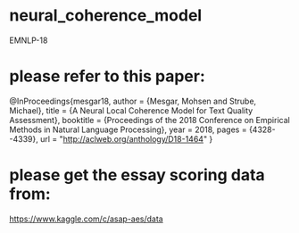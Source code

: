 # neural_coherence_model
EMNLP-18

# please refer to this paper:
@InProceedings{mesgar18,
  author = 	{Mesgar, Mohsen and Strube, Michael},
  title = 	{A Neural Local Coherence Model for Text Quality Assessment},
  booktitle = 	{Proceedings of the 2018 Conference on Empirical Methods in Natural Language Processing},
  year = 	2018,
  pages = 	{4328--4339},
  url = 	"http://aclweb.org/anthology/D18-1464"
}

# please get the essay scoring data from: 
https://www.kaggle.com/c/asap-aes/data
